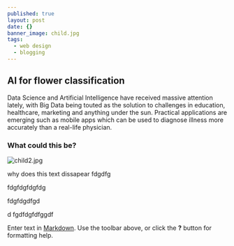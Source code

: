 ```yaml
---
published: true
layout: post
date: {}
banner_image: child.jpg
tags:
  - web design
  - blogging
---
```

## AI for flower classification


Data Science and Artificial Intelligence have received massive attention lately, with Big Data being touted as the solution to challenges in education, healthcare, marketing and anything under the sun. Practical applications are emerging such as mobile apps which can be used to diagnose illness more accurately than a real-life physician. 

<!--more-->

### What could this be?



![child2.jpg]({{site.baseurl}}/images/posts/child2.jpg)

why does this text dissapear
fdgdfg



fdgfdgfdgfdg

fdgfdgdfgd

d
fgdfdgfdfggdf




Enter text in [Markdown](http://daringfireball.net/projects/markdown/). Use the toolbar above, or click the **?** button for formatting help.
